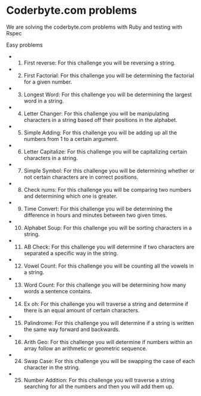 Coderbyte.com problems
==============================================================

We are solving the coderbyte.com problems with Ruby and testing with Rspec


Easy problems
* 1) First reverse: For this challenge you will be reversing a string.
* 2) First Factorial: For this challenge you will be determining the factorial for a given number.
* 3) Longest Word: For this challenge you will be determining the largest word in a string.
* 4) Letter Changer: For this challenge you will be manipulating characters in a string based off their positions in the alphabet.
* 5) Simple Adding: For this challenge you will be adding up all the numbers from 1 to a certain argument.
* 6) Letter Capitalize: For this challenge you will be capitalizing certain characters in a string.
* 7) Simple Symbol: For this challenge you will be determining whether or not certain characters are in correct positions.
* 8) Check nums: For this challenge you will be comparing two numbers and determining which one is greater.
* 9) Time Convert: For this challenge you will be determining the difference in hours and minutes between two given times.
* 10) Alphabet Soup: For this challenge you will be sorting characters in a string.
* 11) AB Check: For this challenge you will determine if two characters are separated a specific way in the string.
* 12) Vowel Count: For this challenge you will be counting all the vowels in a string.
* 13) Word Count: For this challenge you will be determining how many words a sentence contains.
* 14) Ex oh: For this challenge you will traverse a string and determine if there is an equal amount of certain characters.
* 15) Palindrome: For this challenge you will determine if a string is written the same way forward and backwards.
* 16) Arith Geo: For this challenge you will determine if numbers within an array follow an arithmetic or geometric sequence.
* 24) Swap Case: For this challenge you will be swapping the case of each character in the string.
* 25) Number Addition: For this challenge you will traverse a string searching for all the numbers and then you will add them up.